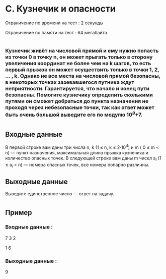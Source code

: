 # C. Кузнечик и опасности
Ограничение по времени на тест : 2 секунды

Ограничение по памяти на тест : 64 мегабайта

#

### Кузнечик живёт на числовой прямой и ему нужно попасть из точки 0 в точку n, он может прыгать только в сторону увеличения координат не более чем на k шагов, то есть первый прыжок он может осуществить только в точки 1, 2, … , k. Однако не все места на числовой прямой безопасны, в некоторых точках зазевавшегося путника ждут неприятности. Гарантируется, что начало и конец пути безопасны. Помогите кузнечику определить сколькими путями он сможет добраться до пункта назначения не проходя через небезопасные точки, так как ответ может быть очень большой выведите его по модулю 10<sup><i>9</i></sup>+7.

#

## Входные данные
В первой строке вам даны три числа n, k (1 ≤ n, k ≤ 2⋅10<sup><i>4</i></sup>) и m ( 0 ≤ m < n) — пункт назначения, максимальная длина прыжка кузнечика и количество опасных точек. В следующей строке вам даны m чисел a<sub><i>i</i></sub> (1 ≤ a<sub><i>i</i></sub> < n) — номера опасных точек, вcе номера попарно различны.

## Выходные данные
Выведите единственное число — ответ на задачу.

#

## Пример

### Входные данные :
7 3 2

1 6
### Выходные данные :
9
